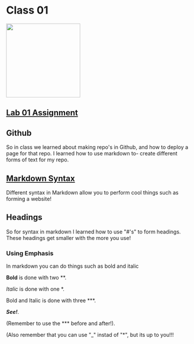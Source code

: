 # Class 01

<img src="https://static.wixstatic.com/media/13ef5b_d40631ac9d134e878f779f5e068e718f~mv2.png" width="200" height="200">


 
## [Lab 01 Assignment](https://connerkt.github.io/Reading-Notes/Class01/Lab01)

## Github

So in class we learned about making repo's in Github, and how to deploy a page for that repo. I learned how to use markdown to-
create different forms of text for my repo.

## [Markdown Syntax](https://www.markdownguide.org/basic-syntax/#overview/)

Different syntax in Markdown allow you to perform cool things such as forming a website!

## Headings

So for syntax in markdown I learned how to use "#'s" to form headings.
These headings get smaller with the more you use!

### Using Emphasis

In markdown you can do things such as bold and italic

**Bold** is done with two **.

*Italic* is done with one *.

Bold and Italic is done with three ***.

***See!***.

(Remember to use the *** before and after!).

(Also remember that you can use "_" instad of "*", but its up to you!!!
